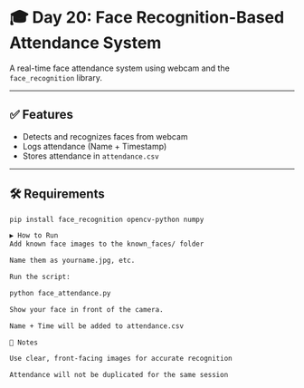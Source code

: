 # 🎓 Day 20: Face Recognition-Based Attendance System

A real-time face attendance system using webcam and the `face_recognition` library.

---

## ✅ Features

- Detects and recognizes faces from webcam
- Logs attendance (Name + Timestamp)
- Stores attendance in `attendance.csv`

---

## 🛠️ Requirements

```bash
pip install face_recognition opencv-python numpy

▶️ How to Run
Add known face images to the known_faces/ folder

Name them as yourname.jpg, etc.

Run the script:

python face_attendance.py

Show your face in front of the camera.

Name + Time will be added to attendance.csv

📌 Notes

Use clear, front-facing images for accurate recognition

Attendance will not be duplicated for the same session

